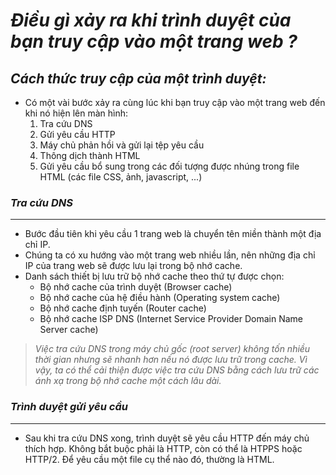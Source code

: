 # *Điều gì xảy ra khi trình duyệt của bạn truy cập vào một trang web ?*

## *Cách thức truy cập của một trình duyệt:*  

- Có một vài bước xảy ra cùng lúc khi bạn truy cập vào một trang web đến khi nó hiện lên màn hình:  
  1. Tra cứu DNS
  2. Gửi yêu cầu HTTP
  3. Máy chủ phản hồi và gửi lại tệp yêu cầu
  4. Thông dịch thành HTML
  5. Gửi yêu cầu bổ sung trong các đối tượng được nhúng trong file HTML (các file CSS, ảnh, javascript, ...)

### *Tra cứu DNS*
---  
- Bước đầu tiên khi yêu cầu 1 trang web là chuyển tên miền thành một địa chỉ IP.  
- Chúng ta có xu hướng vào một trang web nhiều lần, nên những địa chỉ IP của trang web sẽ được lưu lại trong bộ nhớ cache.  
- Danh sách thiết bị lưu trữ bộ nhớ cache theo thứ tự được chọn:  
  - Bộ nhớ cache của trình duyệt (Browser cache)  
  - Bộ nhớ cache của hệ điều hành (Operating system cache)  
  - Bộ nhớ cache định tuyến (Router cache)
  - Bộ nhớ cache ISP DNS (Internet Service Provider Domain Name Server cache)  

>*Việc tra cứu DNS trong máy chủ gốc (root server) không tốn nhiều thời gian nhưng sẽ nhanh hơn nếu nó được lưu trữ trong cache. Vì vậy, ta có thể cải thiện được việc tra cứu DNS bằng cách lưu trữ các ánh xạ trong bộ nhớ cache một cách lâu dài.*

### *Trình duyệt gửi yêu cầu*
---  
- Sau khi tra cứu DNS xong, trình duyệt sẽ yêu cầu HTTP đến máy chủ thích hợp. Không bắt buộc phải là HTTP, còn có thể là HTPPS hoặc HTTP/2. Để yêu cầu một file cụ thể nào đó, thường là HTML.  

